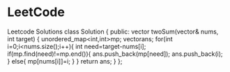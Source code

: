 # LeetCode
Leetcode Solutions
class Solution {
public:
    vector<int> twoSum(vector<int>& nums, int target) {
        unordered_map<int,int>mp;
        vector<int>ans;
        for(int i=0;i<nums.size();i++){
            int need=target-nums[i];
            if(mp.find(need)!=mp.end()){
                ans.push_back(mp[need]);
                ans.push_back(i);
            }
            else{
                mp[nums[i]]=i;
            }
        }
        return ans;
    }
};
